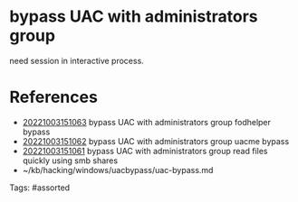 # bypass UAC with administrators group
need session in interactive process.

# References
- [20221003151063](/zet/20221003151063/README.md) bypass UAC with administrators group fodhelper bypass
- [20221003151062](/zet/20221003151062/README.md) bypass UAC with administrators group uacme bypass
- [20221003151061](/zet/20221003151061/README.md) bypass UAC with administrators group read files quickly using smb shares
- ~/kb/hacking/windows/uacbypass/uac-bypass.md

Tags:
    #assorted
